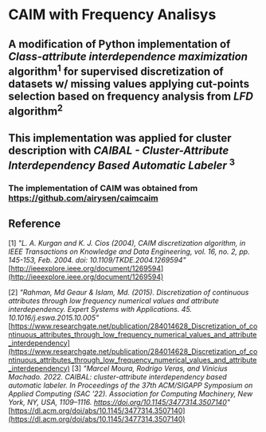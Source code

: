 CAIM with Frequency Analisys
=====

## A modification of Python implementation of *Class-attribute interdependence maximization* algorithm<sup>1</sup> for supervised discretization of datasets w/ missing values applying cut-points selection based on frequency analysis from *LFD* algorithm<sup>2</sup>
## This implementation was applied for cluster description with *CAIBAL - Cluster-Attribute Interdependency Based Automatic Labeler* <sup>3</sup>
### The implementation of CAIM was obtained from https://github.com/airysen/caimcaim
Reference
----------
[1] *"L. A. Kurgan and K. J. Cios (2004), CAIM discretization algorithm, in IEEE Transactions on Knowledge and Data Engineering, vol. 16, no. 2, pp. 145-153, Feb. 2004. doi: 10.1109/TKDE.2004.1269594"*
[http://ieeexplore.ieee.org/document/1269594](http://ieeexplore.ieee.org/document/1269594)

[2] *"Rahman, Md Geaur & Islam, Md. (2015). Discretization of continuous attributes through low frequency numerical values and attribute interdependency. Expert Systems with Applications. 45. 10.1016/j.eswa.2015.10.005"*
[https://www.researchgate.net/publication/284014628_Discretization_of_continuous_attributes_through_low_frequency_numerical_values_and_attribute_interdependency](https://www.researchgate.net/publication/284014628_Discretization_of_continuous_attributes_through_low_frequency_numerical_values_and_attribute_interdependency)
[3] *"Marcel Moura, Rodrigo Veras, and Vinicius Machado. 2022. CAIBAL: cluster-attribute interdependency based automatic labeler. In Proceedings of the 37th ACM/SIGAPP Symposium on Applied Computing (SAC '22). Association for Computing Machinery, New York, NY, USA, 1109–1116. https://doi.org/10.1145/3477314.3507140"*
[https://dl.acm.org/doi/abs/10.1145/3477314.3507140](https://dl.acm.org/doi/abs/10.1145/3477314.3507140)
